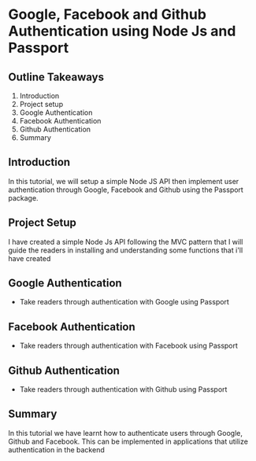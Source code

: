 # Google, Facebook and Github Authentication using Node Js and Passport
## Outline Takeaways
1. Introduction
2. Project setup
3. Google Authentication 
4. Facebook Authentication 
5. Github Authentication 
6. Summary

## Introduction
In this tutorial, we will setup a simple Node JS API then implement user authentication through Google, Facebook and Github using the Passport package.

## Project Setup
I have created a simple Node Js API following the MVC pattern that I will guide the readers in installing and understanding some functions that i'll have created

## Google Authentication 
 - Take readers through authentication with Google using Passport
 
 ## Facebook Authentication 
 - Take readers through authentication with Facebook using Passport
 
 ## Github Authentication 
- Take readers through authentication with Github using Passport
 ## Summary
 In this tutorial we have learnt how to authenticate users through Google, Github and Facebook. This can be implemented in applications that utilize authentication in the backend
